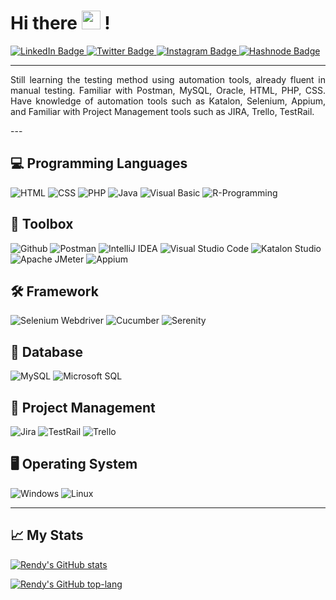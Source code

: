 # Hi there <img src="https://raw.githubusercontent.com/rndsetiawan/rndsetiawan/master/wave.gif" width="30px" height="30px" /> !
<div id="badges">
  <a href="https://www.linkedin.com/in/rndsetiawan/">
    <img src="https://img.shields.io/badge/LinkedIn-white?style=for-the-badge&logo=linkedin&logoColor=blue" alt="LinkedIn Badge"/>
  </a>
  <a href="https://www.twitter.com/RndSetiawan/">
    <img src="https://img.shields.io/badge/Twitter-white?style=for-the-badge&logo=twitter&logoColor=blue" alt="Twitter Badge"/>
  </a>
  <a href="https://www.instagram.com/Rnd.Setiawan/">
    <img src="https://img.shields.io/badge/Instagram-white?style=for-the-badge&logo=instagram&logoColor=purple" alt="Instagram Badge"/>
  </a>
  <a href="https://rndsetiawan.hashnode.dev/">
      <img src="https://img.shields.io/badge/Hashnode-white?style=for-the-badge&logo=hashnode&logoColor=black" alt="Hashnode Badge"/>
  </a>
</div>

---

<p align='justify'>
Still learning the testing method using automation tools, already fluent in manual testing.
Familiar with Postman, MySQL, Oracle, HTML, PHP, CSS.
Have knowledge of automation tools such as Katalon, Selenium, Appium, and Familiar with Project Management tools such as JIRA, Trello, TestRail.
</p>
---

## 💻 Programming Languages
![HTML](https://img.shields.io/badge/-Html-181717?style=for-the-badge&logo=HTML)
![CSS](https://img.shields.io/badge/-Css-181717?style=for-the-badge&logo=CSS)
![PHP](https://img.shields.io/badge/-Php-181717?style=for-the-badge&logo=PHP)
![Java](https://img.shields.io/badge/-Java-181717?style=for-the-badge&logo=Java)
![Visual Basic](https://img.shields.io/badge/-Visual%20Basic-181717?style=for-the-badge&logo=Visual%20Basic)
![R-Programming](https://img.shields.io/badge/-R%20Programming-181717?style=for-the-badge&logo=R-Programming)
                                                                                                                           
## 🧰 Toolbox
![Github](https://img.shields.io/badge/GitHub-100000?style=for-the-badge&logo=github)
![Postman](https://img.shields.io/badge/-postman-181717?style=for-the-badge&logo=postman)
![IntelliJ IDEA](https://img.shields.io/badge/IntelliJIDEA-181717?style=for-the-badge&logo=intellij-idea)
![Visual Studio Code](https://img.shields.io/badge/Visual%20Studio%20Code-181717?style=for-the-badge&logo=visual-studio-code&logoColor=blue)
![Katalon Studio](https://img.shields.io/badge/-katalon%20studio-181717?style=for-the-badge&logo=katalon-studio)
![Apache JMeter](https://img.shields.io/badge/-apache%20jmeter-181717?style=for-the-badge&logo=apache-jmeter)
![Appium](https://img.shields.io/badge/-appium-181717?style=for-the-badge&logo=appium)

## 🛠 Framework
![Selenium Webdriver](https://img.shields.io/badge/-selenium-181717?style=for-the-badge&logo=selenium)
![Cucumber](https://img.shields.io/badge/-cucumber-181717?style=for-the-badge&logo=cucumber)
![Serenity](https://img.shields.io/badge/-serenity-181717?style=for-the-badge&logo=serenity)

## 📂 Database
![MySQL](https://img.shields.io/badge/-mysql-181717?style=for-the-badge&logo=mysql)
![Microsoft SQL](https://img.shields.io/badge/-oracle-181717?style=for-the-badge&logo=oracle)

## 📔 Project Management
![Jira](https://img.shields.io/badge/-jira-181717?style=for-the-badge&logo=jira)
![TestRail](https://img.shields.io/badge/-testrail-181717?style=for-the-badge&logo=testrail)
![Trello](https://img.shields.io/badge/-trello-181717?style=for-the-badge&logo=trello)

## 🖥️ Operating System
![Windows](https://img.shields.io/badge/-windows-181717?style=for-the-badge&logo=windows)
![Linux](https://img.shields.io/badge/-linux-181717?style=for-the-badge&logo=linux)

---

## 📈 My Stats
[![Rendy's GitHub stats](https://github-readme-stats.vercel.app/api?username=rndsetiawan&count_private=true&show_icons=true&theme=radical)](https://github.com/rndsetiawan/github-readme-stats)

[![Rendy's GitHub top-lang](https://github-readme-stats.vercel.app/api/top-langs/?username=rndsetiawan&layout=compact&theme=radical&langs_count=10)](https://github.com/rndsetiawan/github-readme-stats)

<!-- Resources -->
<!-- GitHub Stats: https://github.com/anuraghazra/github-readme-stats -->
<!-- Awesome GitHub Profile README: https://github.com/abhisheknaiidu/awesome-github-profile-readme -->

